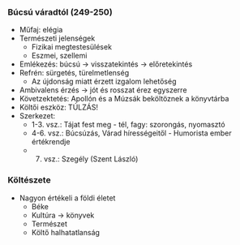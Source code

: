 ### Búcsú váradtól (249-250)

- Műfaj: elégia
- Természeti jelenségek
	- Fizikai megtestesülések
	- Eszmei, szellemi
- Emlékezés: búcsú → visszatekintés → előretekintés
- Refrén: sürgetés, türelmetlenség
	- Az újdonság miatt érzett izgalom lehetőség
- Ambivalens érzés → jót és rosszat érez egyszerre
- Követzektetés: Apollón és a Múzsák beköltöznek a könyvtárba
- Költői eszköz: TÚLZÁS!
- Szerkezet: 
	- 1-3. vsz.: Tájat fest meg - tél, fagy: szorongás, nyomasztó
	- 4-6. vsz.: Búcsúzás, Várad hírességeitől - Humorista ember értékrendje
	- 7. vsz.: Szegély (Szent László)

### Költészete

- Nagyon értékeli a földi életet
	- Béke
	- Kultúra → könyvek
	- Természet
	- Költő halhatatlanság
